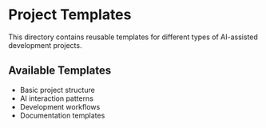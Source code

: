 # Project Templates

This directory contains reusable templates for different types of AI-assisted development projects.

## Available Templates

- Basic project structure
- AI interaction patterns
- Development workflows
- Documentation templates